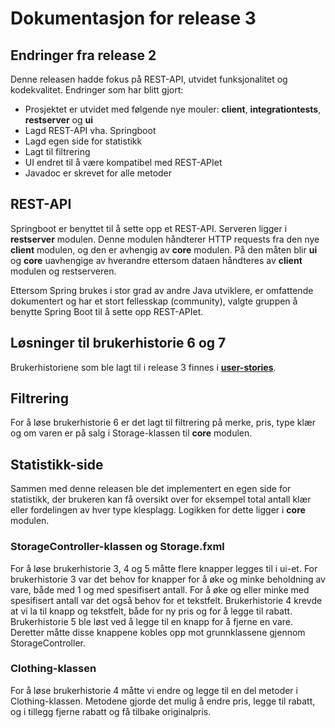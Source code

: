 # Dokumentasjon for release 3

## Endringer fra release 2

Denne releasen hadde fokus på REST-API, utvidet funksjonalitet og kodekvalitet. Endringer som har blitt gjort:

- Prosjektet er utvidet med følgende nye mouler: **client**, **integrationtests**, **restserver** og **ui**
- Lagd REST-API vha. Springboot
- Lagd egen side for statistikk
- Lagt til filtrering
- UI endret til å være kompatibel med REST-APIet
- Javadoc er skrevet for alle metoder

## REST-API

Springboot er benyttet til å sette opp et REST-API. Serveren ligger i **restserver** modulen. Denne modulen håndterer HTTP requests fra den nye **client** modulen, og den er avhengig av **core** modulen. På den måten blir **ui** og **core** uavhengige av hverandre ettersom dataen håndteres av **client** modulen og restserveren.

Ettersom Spring brukes i stor grad av andre Java utviklere, er omfattende dokumentert og har et stort fellesskap (community), valgte gruppen å benytte Spring Boot til å sette opp REST-APIet. 

## Løsninger til brukerhistorie 6 og 7

Brukerhistoriene som ble lagt til i release 3 finnes i **[user-stories](/docs/release3/user-stories.md)**.

## Filtrering

For å løse brukerhistorie 6 er det lagt til filtrering på merke, pris, type klær og om varen er på salg i Storage-klassen til **core** modulen. 



## Statistikk-side

Sammen med denne releasen ble det implementert en egen side for statistikk, der brukeren kan få oversikt over for eksempel total antall klær eller fordelingen av hver type klesplagg. Logikken for dette ligger i **core** modulen. 

### StorageController-klassen og Storage.fxml

For å løse brukerhistorie 3, 4 og 5 måtte flere knapper legges til i ui-et. For brukerhistorie 3 var det behov for knapper for å øke og minke beholdning av vare, både med 1 og med spesifisert antall. For å øke og eller minke med spesifisert antall var det også behov for et tekstfelt. Brukerhistorie 4 krevde at vi la til knapp og tekstfelt, både for ny pris og for å legge til rabatt. Brukerhistorie 5 ble løst ved å legge til en knapp for å fjerne en vare. Deretter måtte disse knappene kobles opp mot grunnklassene gjennom StorageController.

### Clothing-klassen

For å løse brukerhistorie 4 måtte vi endre og legge til en del metoder i Clothing-klassen. Metodene gjorde det mulig å endre pris, legge til rabatt, og i tillegg fjerne rabatt og få tilbake originalpris.